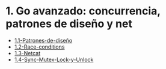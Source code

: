 # 1. Go avanzado: concurrencia, patrones de diseño y net


[comment]:STARTING_GENERATED_TOC

* [1.1-Patrones-de-diseño](<./content/1.1-Patrones-de-diseño.md>)
* [1.2-Race-conditions](<./content/1.2-Race-conditions.md>)
* [1.3-Netcat](<./content/1.3-Netcat.md>)
* [1.4-Sync-Mutex-Lock-y-Unlock](<./content/1.4-Sync-Mutex-Lock-y-Unlock.md>)

[comment]:ENDING_GENERATED_TOC
